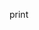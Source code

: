 print 

<!---
MinesDorian/MinesDorian is a ✨ special ✨ repository because its `README.md` (this file) appears on your GitHub profile.
You can click the Preview link to take a look at your changes.
--->
